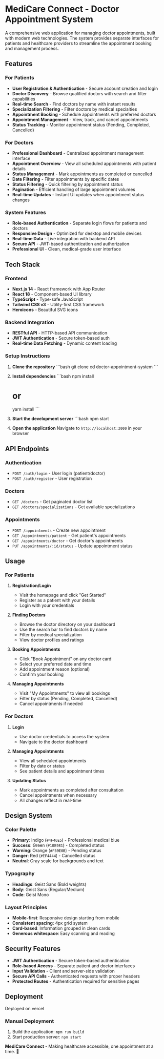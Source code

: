 # MediCare Connect - Doctor Appointment System

A comprehensive web application for managing doctor appointments, built with modern web technologies. The system provides separate interfaces for patients and healthcare providers to streamline the appointment booking and management process.

## Features

### For Patients
- **User Registration & Authentication** - Secure account creation and login
- **Doctor Discovery** - Browse qualified doctors with search and filter capabilities
- **Real-time Search** - Find doctors by name with instant results
- **Specialization Filtering** - Filter doctors by medical specialties
- **Appointment Booking** - Schedule appointments with preferred doctors
- **Appointment Management** - View, track, and cancel appointments
- **Status Tracking** - Monitor appointment status (Pending, Completed, Cancelled)

### For Doctors
- **Professional Dashboard** - Centralized appointment management interface
- **Appointment Overview** - View all scheduled appointments with patient details
- **Status Management** - Mark appointments as completed or cancelled
- **Date Filtering** - Filter appointments by specific dates
- **Status Filtering** - Quick filtering by appointment status
- **Pagination** - Efficient handling of large appointment volumes
- **Real-time Updates** - Instant UI updates when appointment status changes

### System Features
- **Role-based Authentication** - Separate login flows for patients and doctors
- **Responsive Design** - Optimized for desktop and mobile devices
- **Real-time Data** - Live integration with backend API
- **Secure API** - JWT-based authentication and authorization
- **Professional UI** - Clean, medical-grade user interface

## Tech Stack

### Frontend
- **Next.js 14** - React framework with App Router
- **React 18** - Component-based UI library
- **TypeScript** - Type-safe JavaScript
- **Tailwind CSS v3** - Utility-first CSS framework
- **Heroicons** - Beautiful SVG icons

### Backend Integration
- **RESTful API** - HTTP-based API communication
- **JWT Authentication** - Secure token-based auth
- **Real-time Data Fetching** - Dynamic content loading


### Setup Instructions

1. **Clone the repository**
   \`\`\`bash
   git clone <repository-url>
   cd doctor-appointment-system
   \`\`\`

2. **Install dependencies**
   \`\`\`bash
   npm install
   # or
   yarn install
   \`\`\`


4. **Start the development server**
   \`\`\`bash
   npm start
  

5. **Open the application**
   Navigate to `http://localhost:3000` in your browser


## API Endpoints

### Authentication
- `POST /auth/login` - User login (patient/doctor)
- `POST /auth/register` - User registration

### Doctors
- `GET /doctors` - Get paginated doctor list
- `GET /doctors/specializations` - Get available specializations

### Appointments
- `POST /appointments` - Create new appointment
- `GET /appointments/patient` - Get patient's appointments
- `GET /appointments/doctor` - Get doctor's appointments
- `PUT /appointments/:id/status` - Update appointment status

##  Usage

### For Patients

1. **Registration/Login**
   - Visit the homepage and click "Get Started"
   - Register as a patient with your details
   - Login with your credentials

2. **Finding Doctors**
   - Browse the doctor directory on your dashboard
   - Use the search bar to find doctors by name
   - Filter by medical specialization
   - View doctor profiles and ratings

3. **Booking Appointments**
   - Click "Book Appointment" on any doctor card
   - Select your preferred date and time
   - Add appointment reason (optional)
   - Confirm your booking

4. **Managing Appointments**
   - Visit "My Appointments" to view all bookings
   - Filter by status (Pending, Completed, Cancelled)
   - Cancel appointments if needed

### For Doctors

1. **Login**
   - Use doctor credentials to access the system
   - Navigate to the doctor dashboard

2. **Managing Appointments**
   - View all scheduled appointments
   - Filter by date or status
   - See patient details and appointment times

3. **Updating Status**
   - Mark appointments as completed after consultation
   - Cancel appointments when necessary
   - All changes reflect in real-time

## Design System

### Color Palette
- **Primary**: Indigo (`#4F46E5`) - Professional medical blue
- **Success**: Green (`#10B981`) - Completed status
- **Warning**: Orange (`#F59E0B`) - Pending status  
- **Danger**: Red (`#EF4444`) - Cancelled status
- **Neutral**: Gray scale for backgrounds and text

### Typography
- **Headings**: Geist Sans (Bold weights)
- **Body**: Geist Sans (Regular/Medium)
- **Code**: Geist Mono

### Layout Principles
- **Mobile-first**: Responsive design starting from mobile
- **Consistent spacing**: 4px grid system
- **Card-based**: Information grouped in clean cards
- **Generous whitespace**: Easy scanning and reading

## Security Features

- **JWT Authentication** - Secure token-based authentication
- **Role-based Access** - Separate patient and doctor interfaces
- **Input Validation** - Client and server-side validation
- **Secure API Calls** - Authenticated requests with proper headers
- **Protected Routes** - Authentication required for sensitive pages

## Deployment
Deployed on vercel

### Manual Deployment
1. Build the application: `npm run build`
2. Start production server: `npm start`

**MediCare Connect** - Making healthcare accessible, one appointment at a time. 🏥
